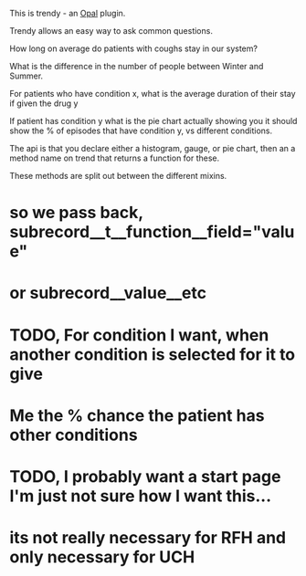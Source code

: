 This is trendy - an [Opal](https://github.com/openhealthcare/opal) plugin.

Trendy allows an easy way to ask common questions.

How long on average do patients with coughs stay in our system?

What is the difference in the number of people between Winter and Summer.

For patients who have condition x, what is the average duration of their stay if given
the drug y

If patient has condition y what is the pie chart actually showing you
it should show the % of episodes that have condition y, vs different conditions.

The api is that you declare either a histogram, gauge, or pie chart, then an
a method name on trend that returns a function for these.

These methods are split out between the different mixins.

# so we pass back, subrecord__t__function__field="value"
# or subrecord__value__etc

# TODO, For condition I want, when another condition is selected for it to give
#       Me the % chance the patient has other conditions

# TODO, I probably want a start page I'm just not sure how I want this...
#       its not really necessary for RFH and only necessary for UCH
